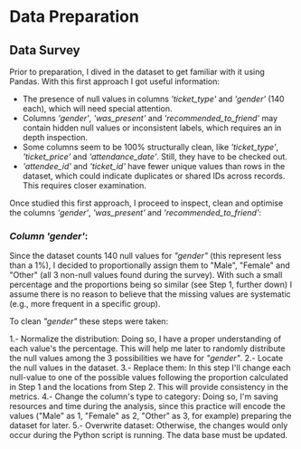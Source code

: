 # Data Preparation

## Data Survey

Prior to preparation, I dived in the dataset to get familiar with it using Pandas. With this first approach I got useful information:

- The presence of null values in columns _'ticket_type'_ and _'gender'_ (140 each), which will need special attention.
- Columns _'gender'_, _'was_present'_ and _'recommended_to_friend'_ may contain hidden null values or inconsistent labels, which requires an in depth inspection.
- Some columns seem to be 100% structurally clean, like _'ticket_type'_, _'ticket_price'_ and _'attendance_date'_. Still, they have to be checked out.
- _'attendee_id'_ and _'ticket_id'_ have fewer unique values than rows in the dataset, which could indicate duplicates or shared IDs across records. This requires closer examination.

Once studied this first approach, I proceed to inspect, clean and optimise the columns _'gender'_, _'was_present'_ and _'recommended_to_friend'_:

### _Column 'gender'_:

Since the dataset counts 140 null values for _"gender"_ (this represent less than a 1%), I decided to proportionally assign them to "Male", "Female" and "Other" (all 3 non-null values found during the survey). With such a small percentage and the proportions being so similar (see Step 1, further down) I assume there is no reason to believe that the missing values are systematic (e.g., more frequent in a specific group).

To clean _"gender"_ these steps were taken:

  1.- Normalize the distribution: Doing so, I have a proper understanding of each value's the percentage. This will help me later to randomly distribute the null values among the 3 possibilities we have for _"gender"_.
 	2.- Locate the null values in the dataset.
  3.- Replace them: In this step I'll change each null-value to one of the possible values following the proportion calculated in Step 1 and the locations from Step 2. This will provide consistency in the metrics.
  4.- Change the column's type to category: Doing so, I'm saving resources and time during the analysis, since this practice will encode the values ("Male" as 1, "Female" as 2, "Other" as 3, for example) preparing the dataset for later. 
  5.- Overwrite dataset: Otherwise, the changes would only occur during the Python script is running. The data base must be updated.


